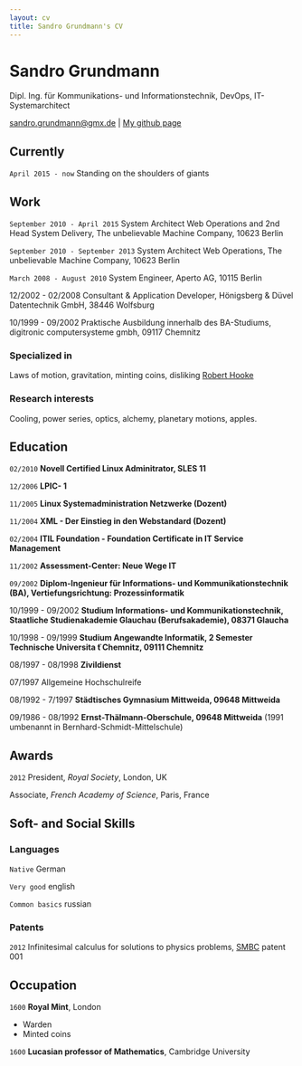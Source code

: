 ```yaml
---
layout: cv
title: Sandro Grundmann's CV
---
```

# Sandro Grundmann
Dipl. Ing. für Kommunikations- und Informationstechnik, DevOps, IT-Systemarchitect

<div id="webaddress">
<a href="sandro.grundmann@gmx.de">sandro.grundmann@gmx.de</a>
| <a href="https://exilist.github.com">My github page</a>
</div>


## Currently

`April 2015 - now`
Standing on the shoulders of giants

## Work

`September 2010 - April 2015`
System Architect Web Operations and 2nd Head System Delivery,
The unbelievable Machine Company, 10623 Berlin

`September 2010 - September 2013`
System Architect Web Operations,
The unbelievable Machine Company, 10623 Berlin

`March 2008 - August 2010`
System Engineer, 
Aperto AG, 10115 Berlin

12/2002 - 02/2008
Consultant & Application Developer,
Hönigsberg & Düvel Datentechnik GmbH, 38446 Wolfsburg

10/1999 - 09/2002
Praktische Ausbildung innerhalb des BA-Studiums, 
digitronic computersysteme gmbh, 09117 Chemnitz

### Specialized in

Laws of motion, gravitation, minting coins, disliking [Robert Hooke](http://en.wikipedia.org/wiki/Robert_Hooke)


### Research interests

Cooling, power series, optics, alchemy, planetary motions, apples.


## Education

`02/2010`
__Novell Certified Linux Adminitrator, SLES 11__

`12/2006`
__LPIC- 1__

`11/2005`
__Linux Systemadministration Netzwerke (Dozent)__

`11/2004`
__XML - Der Einstieg in den Webstandard (Dozent)__

`02/2004`
__ITIL Foundation - Foundation Certificate in IT Service Management__

`11/2002`
__Assessment-Center: Neue Wege IT__

`09/2002`
__Diplom-Ingenieur für Informations- und Kommunikationstechnik (BA), 
Vertiefungsrichtung: Prozessinformatik__

10/1999 - 09/2002
__Studium Informations- und Kommunikationstechnik, Staatliche Studienakademie Glauchau (Berufsakademie), 08371 Glaucha__

10/1998 - 09/1999
__Studium Angewandte Informatik, 2 Semester Technische Universita ̈t Chemnitz, 09111 Chemnitz__

08/1997 - 08/1998
__Zivildienst__

07/1997
Allgemeine Hochschulreife

08/1992 - 7/1997
__Städtisches Gymnasium Mittweida, 09648 Mittweida__

09/1986 - 08/1992
__Ernst-Thälmann-Oberschule, 09648 Mittweida__
(1991 umbenannt in Bernhard-Schmidt-Mittelschule)


## Awards

`2012`
President, *Royal Society*, London, UK

Associate, *French Academy of Science*, Paris, France



## Soft- and Social Skills

<!-- A list is also available [online](http://scholar.google.co.uk/citations?user=LTOTl0YAAAAJ) -->

### Languages

`Native`
German

`Very good`
english

`Common basics`
russian

### Patents

`2012`
Infinitesimal calculus for solutions to physics problems, [SMBC](http://www.techdirt.com/articles/20121011/09312820678/if-patents-had-been-around-time-newton.shtml) patent 001


## Occupation

`1600`
__Royal Mint__, London

- Warden
- Minted coins

`1600`
__Lucasian professor of Mathematics__, Cambridge University



<!-- ### Footer

Last updated: Feb 2017-->



